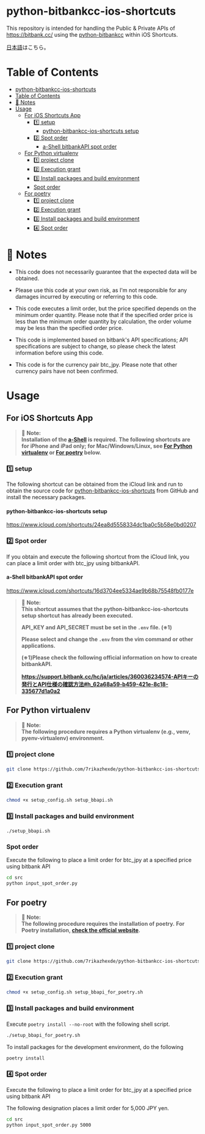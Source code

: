 # python-bitbankcc-ios-shortcuts

This repository is intended for handling the Public & Private APIs of https://bitbank.cc/ using the [python-bitbankcc](https://github.com/bitbankinc/python-bitbankcc) within iOS Shortcuts.

[日本語](./README_JP.md)はこちら。

# Table of Contents

- [python-bitbankcc-ios-shortcuts](#python-bitbankcc-ios-shortcuts)
- [Table of Contents](#table-of-contents)
- [🚨 Notes](#-notes)
- [Usage](#usage)
  - [For iOS Shortcuts App](#for-ios-shortcuts-app)
    - [1️⃣ setup](#1%EF%B8%8F%E2%83%A3-setup)
      - [python-bitbankcc-ios-shortcuts setup](#python-bitbankcc-ios-shortcuts-setup)
    - [2️⃣ Spot order](#2%EF%B8%8F%E2%83%A3-spot-order)
      - [a-Shell bitbankAPI spot order](#a-shell-bitbankapi-spot-order)
  - [For Python virtualenv](#for-python-virtualenv)
    - [1️⃣ project clone](#1%EF%B8%8F%E2%83%A3-project-clone)
    - [2️⃣ Execution grant](#2%EF%B8%8F%E2%83%A3-execution-grant)
    - [3️⃣ Install packages and build environment](#3%EF%B8%8F%E2%83%A3-install-packages-and-build-environment)
    - [Spot order](#spot-order)
  - [For poetry](#for-poetry)
    - [1️⃣ project clone](#1%EF%B8%8F%E2%83%A3-project-clone-1)
    - [2️⃣ Execution grant](#2%EF%B8%8F%E2%83%A3-execution-grant-1)
    - [3️⃣ Install packages and build environment](#3%EF%B8%8F%E2%83%A3-install-packages-and-build-environment-1)
    - [4️⃣ Spot order](#4%EF%B8%8F%E2%83%A3-spot-order)

# 🚨 Notes

- This code does not necessarily guarantee that the expected data will be obtained.

- Please use this code at your own risk, as I'm not responsible for any damages incurred by executing or referring to this code.

- This code executes a limit order, but the price specified depends on the minimum order quantity. Please note that if the specified order price is less than the minimum order quantity by calculation, the order volume may be less than the specified order price.

- This code is implemented based on bitbank's API specifications; API specifications are subject to change, so please check the latest information before using this code.

- This code is for the currency pair btc_jpy. Please note that other currency pairs have not been confirmed.

# Usage

## For iOS Shortcuts App

> 🚨 **Note:**<br />
> **Installation of the [a-Shell](https://apps.apple.com/us/app/a-shell/id1473805438?uo=4) is required.**
> **The following shortcuts are for iPhone and iPad only; for Mac/Windows/Linux, see [For Python virtualenv](#for-python-virtualenv) or [For poetry](#for-poetry) below.**

### 1️⃣ setup

The following shortcut can be obtained from the iCloud link and run to obtain the source code for [python-bitbankcc-ios-shortcuts](https://github.com/7rikazhexde/python-bitbankcc-ios-shortcuts) from GitHub and install the necessary packages.

#### python-bitbankcc-ios-shortcuts setup

https://www.icloud.com/shortcuts/24ea8d5558334dc1ba0c5b58e0bd0207

### 2️⃣ Spot order

If you obtain and execute the following shortcut from the iCloud link, you can place a limit order with btc_jpy using bitbankAPI.

#### a-Shell bitbankAPI spot order

https://www.icloud.com/shortcuts/16d3704ee5334ae9b68b75548fb0177e

> 🚨 **Note:**<br />
> **This shortcut assumes that the python-bitbankcc-ios-shortcuts setup shortcut has already been executed.**
>
> **API_KEY and API_SECRET must be set in the `.env` file. (※1)**
>
> **Please select and change the `.env` from the vim command or other applications.**
>
> **(※1)Please check the following official information on how to create bitbankAPI.**
>
> **https://support.bitbank.cc/hc/ja/articles/360036234574-APIキーの発行とAPI仕様の確認方法#h_62a68a59-b459-421e-8c18-335677d1a0a2**

## For Python virtualenv

> 🚨 **Note:**<br />
> **The following procedure requires a Python virtualenv (e.g., venv, pyenv-virtualenv) environment.**

### 1️⃣ project clone

```bash
git clone https://github.com/7rikazhexde/python-bitbankcc-ios-shortcuts.git
```

### 2️⃣ Execution grant

```bash
chmod +x setup_config.sh setup_bbapi.sh
```

### 3️⃣ Install packages and build environment

```bash
./setup_bbapi.sh
```

### Spot order

Execute the following to place a limit order for btc_jpy at a specified price using bitbank API

```bash
cd src
python input_spot_order.py
```

## For poetry

> 🚨 **Note:**<br />
> **The following procedure requires the installation of poetry.**
> **For Poetry installation, [check the official website](https://python-poetry.org/docs/#installing-with-the-official-installer).**

### 1️⃣ project clone

```bash
git clone https://github.com/7rikazhexde/python-bitbankcc-ios-shortcuts.git
```

### 2️⃣ Execution grant

```bash
chmod +x setup_config.sh setup_bbapi_for_poetry.sh
```

### 3️⃣ Install packages and build environment

Execute `poetry install --no-root` with the following shell script.

```bash
./setup_bbapi_for_poetry.sh
```

To install packages for the development environment, do the following

```bash
poetry install
```

### 4️⃣ Spot order

Execute the following to place a limit order for btc_jpy at a specified price using bitbank API

The following designation places a limit order for 5,000 JPY yen.

```bash
cd src
python input_spot_order.py 5000
```
